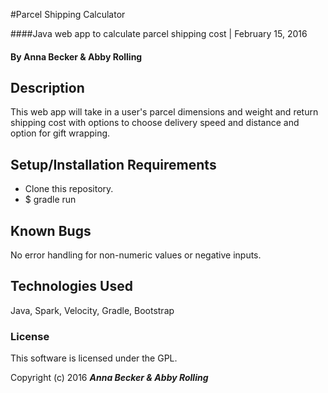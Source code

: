 #Parcel Shipping Calculator

####Java web app to calculate parcel shipping cost | February 15, 2016

#### By Anna Becker & Abby Rolling

## Description

This web app will take in a user's parcel dimensions and weight and return shipping cost with options to choose delivery speed and distance and option for gift wrapping.

## Setup/Installation Requirements

* Clone this repository.
* $ gradle run

## Known Bugs

No error handling for non-numeric values or negative inputs.

## Technologies Used

Java, Spark, Velocity, Gradle, Bootstrap

### License

This software is licensed under the GPL.

Copyright (c) 2016 **_Anna Becker & Abby Rolling_**
